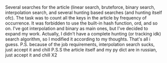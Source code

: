 Several searches for the article (linear search, bruteforce, binary search, interpolation search, and several hunting based searches (and hunting itself ofc).
The task was to count all the keys in the article by frequency of occurrence. It was forbidden to use the built-in hash function, ord, and so on. I've got interpolation and binary as main ones, but I've decided to expand my work. Actually, I didn't have a complete hunting (or tracking idk) search algorithm, so I modified it according to my thoughts. That's all i guess.
P.S. because of the job requirements, interpolation search sucks, just accept it and chill
P.S.S the article itself and my py dict are in russian, just accept it and chill X2
